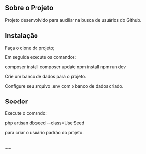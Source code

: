 ## Sobre o Projeto
Projeto desenvolvido para auxiliar na busca de usuários do Github.

## Instalação

Faça o clone do projeto; 

Em seguida execute os comandos: 

composer install
composer update
npm install
npm run dev

Crie um banco de dados para o projeto. 

Configure seu arquivo .env com o banco de dados criado.

## Seeder

Execute o comando:

php artisan db:seed --class=UserSeed 

para criar o usuário padrão do projeto. 


## -- ## 
